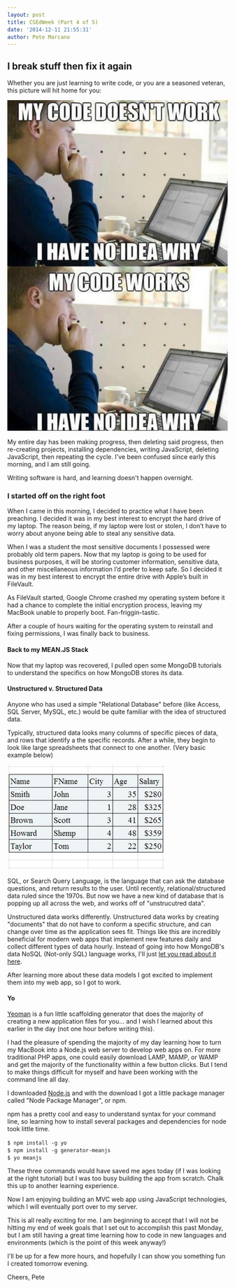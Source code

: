 ```yaml
---
layout: post
title: CSEdWeek (Part 4 of 5)
date: '2014-12-11 21:55:31'
author: Pete Marcano
---
```


## I break stuff then fix it again
Whether you are just learning to write code, or you are a seasoned veteran, this picture will hit home for you:

![My code didn't work](/images/my-code-doesnt-work.jpg)

My entire day has been making progress, then deleting said progress, then re-creating projects, installing dependencies, writing JavaScript, deleting JavaScript, then repeating the cycle. I've been confused since early this morning, and I am still going.

Writing software is hard, and learning doesn't happen overnight.

### I started off on the right foot
When I came in this morning, I decided to practice what I have been preaching. I decided it was in my best interest to encrypt the hard drive of my laptop. The reason being, if my laptop were lost or stolen, I don’t have to worry about anyone being able to steal any sensitive data.

When I was a student the most sensitive documents I possessed were probably old term papers. Now that my laptop is going to be used for business purposes, it will be storing customer information, sensitive data, and other miscellaneous information I’d prefer to keep safe. So I decided it was in my best interest to encrypt the entire drive with Apple’s built in FileVault.

As FileVault started, Google Chrome crashed my operating system before it had a chance to complete the initial encryption process, leaving my MacBook unable to properly boot. Fan-friggin-tastic.

After a couple of hours waiting for the operating system to reinstall and fixing permissions, I was finally back to business.

#### Back to my MEAN.JS Stack
Now that my laptop was recovered, I pulled open some MongoDB tutorials to understand the specifics on how MongoDB stores its data.

#### Unstructured v. Structured Data
Anyone who has used a simple "Relational Database" before (like Access, SQL Server, MySQL, etc.) would be quite familiar with the idea of structured data.

Typically, structured data looks many columns of specific pieces of data, and rows that identify a the specific records. After a while, they begin to look like large spreadsheets that connect to one another. (Very basic example below)

![](/images/relational-database-chart.jpg)

SQL, or Search Query Language, is the language that can ask the database questions, and return results to the user. Until recently, relational/structured data ruled since the 1970s. But now we have a new kind of database that is popping up all across the web, and works off of "unstrucutred data".

Unstructured data works differently. Unstructured data works by creating "documents" that do not have to conform a specific structure, and can change over time as the application sees fit. Things like this are incredibly beneficial for modern web apps that implement new features daily and collect different types of data hourly. Instead of going into how MongoDB's data NoSQL (Not-only SQL) language works, I'll just [let you read about it here](http://docs.mongodb.org/manual/core/data-modeling-introduction/).

After learning more about these data models I got excited to implement them into my web app, so I got to work.

#### Yo
[Yeoman](http://yeoman.io/index.html) is a fun little scaffolding generator that does the majority of creating a new application files for you... and I wish I learned about this earlier in the day (not one hour before writing this).

I had the pleasure of spending the majority of my day learning how to turn my MacBook into a Node.js web server to develop web apps on. For more traditional PHP apps, one could easily download LAMP, MAMP, or WAMP and get the majority of the functionality within a few button clicks. But I tend to make things difficult for myself and have been working with the command line all day.

I downloaded [Node.js](http://nodejs.org/) and with the download I got a little package manager called "Node Package Manager", or npm.

npm has a pretty cool and easy to understand syntax for your command line, so learning how to install several packages and dependencies for node took little time.

`$ npm install -g yo`    
`$ npm install -g generator-meanjs`  
`$ yo meanjs `

These three commands would have saved me ages today (if I was looking at the right tutorial) but I was too busy building the app from scratch. Chalk this up to another learning experience.

Now I am enjoying building an MVC web app using JavaScript technologies, which I will eventually port over to my server.

This is all really exciting for me. I am beginning to accept that I will not be hitting my end of week goals that I set out to accomplish this past Monday, but I am still having a great time learning how to code in new languages and environments (which is the point of this week anyway!)

I'll be up for a few more hours, and hopefully I can show you something fun I created tomorrow evening.

Cheers,
Pete
